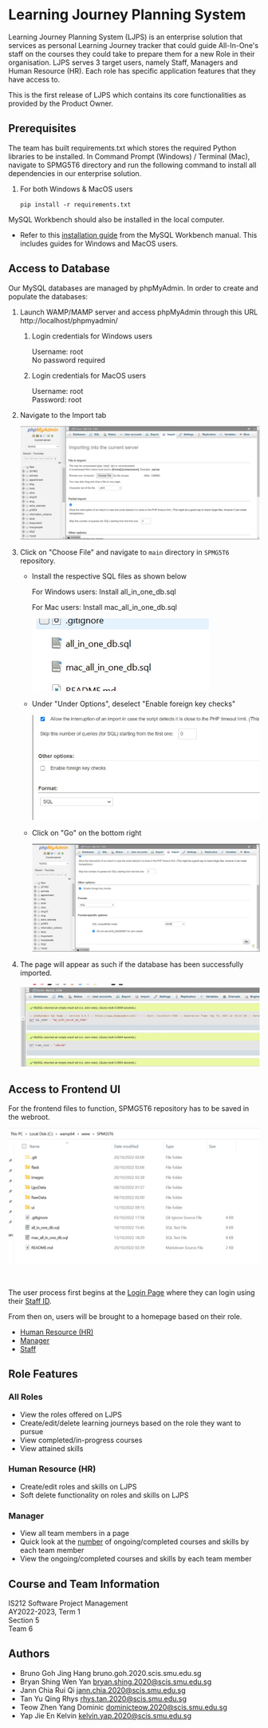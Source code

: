 # Learning Journey Planning System #

Learning Journey Planning System (LJPS) is an enterprise solution that services as personal Learning Journey tracker that could guide All-In-One's staff on the courses they could take to prepare them for a new Role in their organisation. LJPS serves 3 target users, namely Staff, Managers and Human Resource (HR). Each role has specific application features that they have access to. 

This is the first release of LJPS which contains its core functionalities as provided by the Product Owner. 

## Prerequisites ##
The team has built requirements.txt which stores the required Python libraries to be installed. In Command Prompt (Windows) / Terminal (Mac), navigate to SPMG5T6 directory and run the following command to install all dependencies in our enterprise solution.

   1. For both Windows & MacOS users

       ```
       pip install -r requirements.txt
       ```

MySQL Workbench should also be installed in the local computer.
* Refer to this [installation guide](https://dev.mysql.com/doc/workbench/en/wb-installing.html) from the MySQL Workbench manual. This includes guides for Windows and MacOS users.

## Access to Database ## 
Our MySQL databases are managed by phpMyAdmin. In order to create and populate the databases:

 1. Launch WAMP/MAMP server and access phpMyAdmin through this URL http://localhost/phpmyadmin/

      1. Login credentials for Windows users

         Username: root<br>
         No password required<br>

      2. Login credentials for MacOS users

         Username: root<br>
         Password: root<br>

   2. Navigate to the Import tab

      ![phpMyAdmin Import](images/phpmyadminimport.jpg)

   3. Click on "Choose File" and navigate to ```main``` directory in ```SPMG5T6``` repository.

      * Install the respective SQL files as shown below
  
        For Windows users: Install all_in_one_db.sql 
        
        For Mac users: Install mac_all_in_one_db.sql
  
        ![Database Install](images/databaseinstall.jpg)

      * Under "Under Options", deselect "Enable foreign key checks" 

        ![Disable Foreign Key Checks](images/disableFK.jpg) 

      * Click on "Go" on the bottom right

        ![Installation screen](images/installscreen.jpg)

   4. The page will appear as such if the database has been successfully imported.

      ![Successful import](images/successimport.jpg)

## Access to Frontend UI ##

For the frontend files to function, SPMG5T6 repository has to be saved in the webroot.

![Location of SPMG5T6](images/g5t6loc.jpg)

<br>

The user process first begins at the [Login Page](http://localhost/SPMG5T6/ui/login.html) where they can login using their <ins>Staff ID</ins>. 

From then on, users will be brought to a homepage based on their role. 

* [Human Resource (HR)](http://localhost/SPMG5T6/ui/hr/homepage_hr.html) 
* [Manager](http://localhost/SPMG5T6/ui/manager/homepage_manager.html) 
* [Staff](http://localhost/SPMG5T6/ui/staff/homepage_standard.html)

## Role Features ##

### All Roles ###
* View the roles offered on LJPS
* Create/edit/delete learning journeys based on the role they want to pursue
* View completed/in-progress courses
* View attained skills

### Human Resource (HR) ###
* Create/edit roles and skills on LJPS
* Soft delete functionality on roles and skills on LJPS

### Manager ###
* View all team members in a page
* Quick look at the <ins>number</ins> of ongoing/completed courses and skills by each team member
* View the ongoing/completed courses and skills by each team member

## Course and Team Information ##

IS212 Software Project Management<br>
AY2022-2023, Term 1<br>
Section 5<br>
Team 6

## Authors ##

* Bruno Goh Jing Hang bruno.goh.2020.scis.smu.edu.sg <br>
* Bryan Shing Wen Yan bryan.shing.2020@scis.smu.edu.sg<br>
* Jann Chia Rui Qi jann.chia.2020@scis.smu.edu.sg<br>
* Tan Yu Qing Rhys rhys.tan.2020@scis.smu.edu.sg<br>
* Teow Zhen Yang Dominic dominicteow.2020@scis.smu.edu.sg <br>
* Yap Jie En Kelvin kelvin.yap.2020@scis.smu.edu.sg <br>

